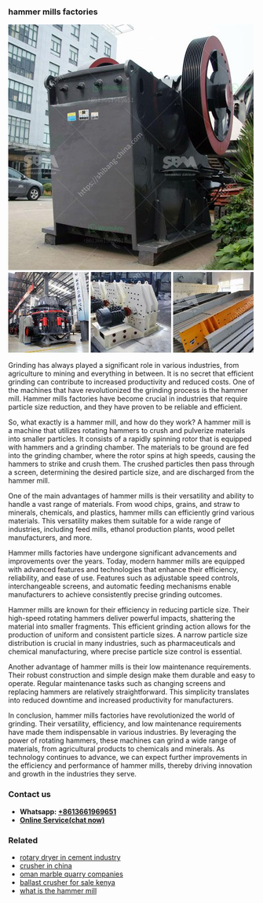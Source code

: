 <h3>hammer mills factories</h3><img src='1708309584.jpg' alt=''><p>Grinding has always played a significant role in various industries, from agriculture to mining and everything in between. It is no secret that efficient grinding can contribute to increased productivity and reduced costs. One of the machines that have revolutionized the grinding process is the hammer mill. Hammer mills factories have become crucial in industries that require particle size reduction, and they have proven to be reliable and efficient.</p><p>So, what exactly is a hammer mill, and how do they work? A hammer mill is a machine that utilizes rotating hammers to crush and pulverize materials into smaller particles. It consists of a rapidly spinning rotor that is equipped with hammers and a grinding chamber. The materials to be ground are fed into the grinding chamber, where the rotor spins at high speeds, causing the hammers to strike and crush them. The crushed particles then pass through a screen, determining the desired particle size, and are discharged from the hammer mill.</p><p>One of the main advantages of hammer mills is their versatility and ability to handle a vast range of materials. From wood chips, grains, and straw to minerals, chemicals, and plastics, hammer mills can efficiently grind various materials. This versatility makes them suitable for a wide range of industries, including feed mills, ethanol production plants, wood pellet manufacturers, and more.</p><p>Hammer mills factories have undergone significant advancements and improvements over the years. Today, modern hammer mills are equipped with advanced features and technologies that enhance their efficiency, reliability, and ease of use. Features such as adjustable speed controls, interchangeable screens, and automatic feeding mechanisms enable manufacturers to achieve consistently precise grinding outcomes.</p><p>Hammer mills are known for their efficiency in reducing particle size. Their high-speed rotating hammers deliver powerful impacts, shattering the material into smaller fragments. This efficient grinding action allows for the production of uniform and consistent particle sizes. A narrow particle size distribution is crucial in many industries, such as pharmaceuticals and chemical manufacturing, where precise particle size control is essential.</p><p>Another advantage of hammer mills is their low maintenance requirements. Their robust construction and simple design make them durable and easy to operate. Regular maintenance tasks such as changing screens and replacing hammers are relatively straightforward. This simplicity translates into reduced downtime and increased productivity for manufacturers.</p><p>In conclusion, hammer mills factories have revolutionized the world of grinding. Their versatility, efficiency, and low maintenance requirements have made them indispensable in various industries. By leveraging the power of rotating hammers, these machines can grind a wide range of materials, from agricultural products to chemicals and minerals. As technology continues to advance, we can expect further improvements in the efficiency and performance of hammer mills, thereby driving innovation and growth in the industries they serve.</p><h3>Contact us</h3><ul><li><strong>Whatsapp:&nbsp;<a href="https://wa.me/8613661969651">+8613661969651</a></strong></li><li><a href="https://swt.shibang-china.com/?git&amp;zhl&amp;hammer mills factories"><strong>Online Service(chat now)</strong></a></li></ul><h3>Related</h3><ul><li><a href='rotary dryer in cement industry.md'>rotary dryer in cement industry</a></li><li><a href='crusher in china.md'>crusher in china</a></li><li><a href='oman marble quarry companies.md'>oman marble quarry companies</a></li><li><a href='ballast crusher for sale kenya.md'>ballast crusher for sale kenya</a></li><li><a href='what is the hammer mill.md'>what is the hammer mill</a></li></ul>
